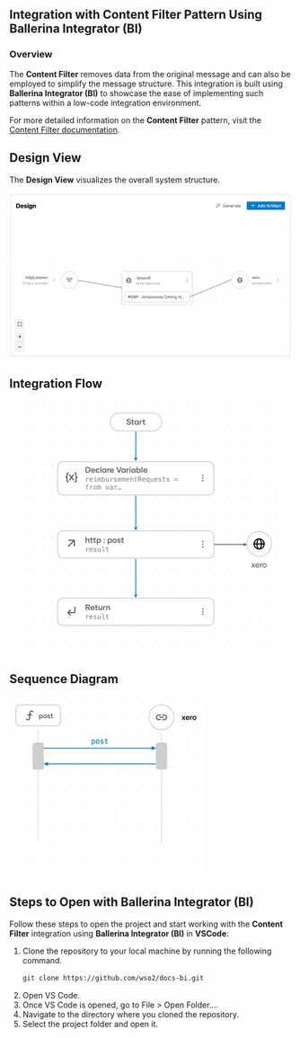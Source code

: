 ## Integration with  Content Filter Pattern Using Ballerina Integrator (BI)

### Overview

The **Content Filter** removes data from the original message and can also be employed to simplify the message structure.
This integration is built using **Ballerina Integrator (BI)** to showcase the ease of implementing such patterns within a low-code integration environment.

For more detailed information on the **Content Filter** pattern, visit the [ Content Filter documentation](https://www.enterpriseintegrationpatterns.com/patterns/messaging/ContentFilter.html).

## Design View

The **Design View** visualizes the overall system structure.

![Design View](design.png)

## Integration Flow

![Flow Diagram](flow.png)

## Sequence Diagram

![Flow Diagram](sequence.png)

## Steps to Open with Ballerina Integrator (BI)

Follow these steps to open the project and start working with the **Content Filter** integration using **Ballerina Integrator (BI)** in **VSCode**:

1. Clone the repository to your local machine by running the following command.
   ```bash
   git clone https://github.com/wso2/docs-bi.git

2. Open VS Code.
3. Once VS Code is opened, go to File > Open Folder....
4. Navigate to the directory where you cloned the repository.
5. Select the project folder and open it.
